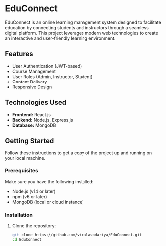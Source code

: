 # EduConnect

EduConnect is an online learning management system designed to facilitate education by connecting students and instructors through a seamless digital platform. This project leverages modern web technologies to create an interactive and user-friendly learning environment.

## Features

- User Authentication (JWT-based)
- Course Management
- User Roles (Admin, Instructor, Student)
- Content Delivery
- Responsive Design

## Technologies Used

- **Frontend:** React.js
- **Backend:** Node.js, Express.js
- **Database:** MongoDB

## Getting Started

Follow these instructions to get a copy of the project up and running on your local machine.

### Prerequisites

Make sure you have the following installed:

- Node.js (v14 or later)
- npm (v6 or later)
- MongoDB (local or cloud instance)

### Installation

1. Clone the repository:

   ```bash
   git clone https://github.com/viralasodariya/EduConnect.git
   cd EduConnect
